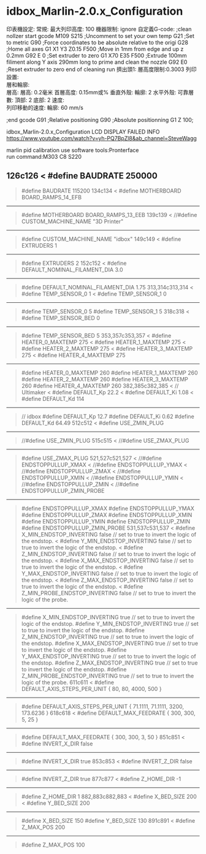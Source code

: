 # idbox_Marlin-2.0.x_Configuration
<P>
印表機設定:
  常規:
  最大列印高度: 100
  機器限制: ignore
  自定義G-code:
    ;clean nollzer start gcode
    M109 S215                  ;Uncomment to set your own temp
    G21                        ;Set to metric
    G90                        ;Force coordinates to be absolute relative to the origi
    G28                        ;Home all axes
    G1 X1 Y3 Z0.15 F500        ;Move in 1mm from edge and up z 0.2mm
    G92 E 0                     ;Set extruder to zero
    G1 X70 E35 F500            ;Extrude 100mm filiment along Y axis 290mm long to prime and clean the nozzle
    G92 E0                     ;Reset extruder to zero end of cleaning run
  擠出頭1:
      層高度限制:0.3003
列印設置:<br>
  層和輪廓:<br>
    層高:
      層高: 0.2毫米
      首層高度: 0.15mm或%
    垂直外殼:
      輪廓: 2
    水平外殼:
      可靠層數: 頂部: 2  底部: 2
  速度:<br>
    列印移動的速度:
      輪廓: 60 mm/s
  
  
  
    

;end gcode
G91 ;Relative positioning
G90 ;Absolute positionning
G1 Z 100;

idbox_Marlin-2.0.x_Configuration
LCD DISPLAY FAILED INFO<br>
https://www.youtube.com/watch?v=yh-PQ7BpZl8&ab_channel=SteveWagg

marlin pid calibration
use software tools:Pronterface<br>
run command:M303 C8 S220


126c126
< #define BAUDRATE 250000
---
> #define BAUDRATE 115200
134c134
<   #define MOTHERBOARD BOARD_RAMPS_14_EFB
---
>   #define MOTHERBOARD BOARD_RAMPS_13_EEB
139c139
< //#define CUSTOM_MACHINE_NAME "3D Printer"
---
> #define CUSTOM_MACHINE_NAME "idbox"
149c149
< #define EXTRUDERS 1
---
> #define EXTRUDERS 2
152c152
< #define DEFAULT_NOMINAL_FILAMENT_DIA 3.0
---
> #define DEFAULT_NOMINAL_FILAMENT_DIA 1.75
313,314c313,314
< #define TEMP_SENSOR_0 1
< #define TEMP_SENSOR_1 0
---
> #define TEMP_SENSOR_0 5
> #define TEMP_SENSOR_1 5
318c318
< #define TEMP_SENSOR_BED 0
---
> #define TEMP_SENSOR_BED 5
353,357c353,357
< #define HEATER_0_MAXTEMP 275
< #define HEATER_1_MAXTEMP 275
< #define HEATER_2_MAXTEMP 275
< #define HEATER_3_MAXTEMP 275
< #define HEATER_4_MAXTEMP 275
---
> #define HEATER_0_MAXTEMP 260
> #define HEATER_1_MAXTEMP 260
> #define HEATER_2_MAXTEMP 260
> #define HEATER_3_MAXTEMP 260
> #define HEATER_4_MAXTEMP 260
382,385c382,385
<   // Ultimaker
<   #define DEFAULT_Kp 22.2
<   #define DEFAULT_Ki 1.08
<   #define DEFAULT_Kd 114
---
>   // idbox
>   #define DEFAULT_Kp 12.7
>   #define DEFAULT_Ki 0.62
>   #define DEFAULT_Kd 64.49
512c512
< #define USE_ZMIN_PLUG
---
> //#define USE_ZMIN_PLUG
515c515
< //#define USE_ZMAX_PLUG
---
> #define USE_ZMAX_PLUG
521,527c521,527
<   //#define ENDSTOPPULLUP_XMAX
<   //#define ENDSTOPPULLUP_YMAX
<   //#define ENDSTOPPULLUP_ZMAX
<   //#define ENDSTOPPULLUP_XMIN
<   //#define ENDSTOPPULLUP_YMIN
<   //#define ENDSTOPPULLUP_ZMIN
<   //#define ENDSTOPPULLUP_ZMIN_PROBE
---
>   #define ENDSTOPPULLUP_XMAX
>   #define ENDSTOPPULLUP_YMAX
>   #define ENDSTOPPULLUP_ZMAX
>   #define ENDSTOPPULLUP_XMIN
>   #define ENDSTOPPULLUP_YMIN
>   #define ENDSTOPPULLUP_ZMIN
>   #define ENDSTOPPULLUP_ZMIN_PROBE
531,537c531,537
< #define X_MIN_ENDSTOP_INVERTING false // set to true to invert the logic of the endstop.
< #define Y_MIN_ENDSTOP_INVERTING false // set to true to invert the logic of the endstop.
< #define Z_MIN_ENDSTOP_INVERTING false // set to true to invert the logic of the endstop.
< #define X_MAX_ENDSTOP_INVERTING false // set to true to invert the logic of the endstop.
< #define Y_MAX_ENDSTOP_INVERTING false // set to true to invert the logic of the endstop.
< #define Z_MAX_ENDSTOP_INVERTING false // set to true to invert the logic of the endstop.
< #define Z_MIN_PROBE_ENDSTOP_INVERTING false // set to true to invert the logic of the probe.
---
> #define X_MIN_ENDSTOP_INVERTING true // set to true to invert the logic of the endstop.
> #define Y_MIN_ENDSTOP_INVERTING true // set to true to invert the logic of the endstop.
> #define Z_MIN_ENDSTOP_INVERTING true // set to true to invert the logic of the endstop.
> #define X_MAX_ENDSTOP_INVERTING true // set to true to invert the logic of the endstop.
> #define Y_MAX_ENDSTOP_INVERTING true // set to true to invert the logic of the endstop.
> #define Z_MAX_ENDSTOP_INVERTING true // set to true to invert the logic of the endstop.
> #define Z_MIN_PROBE_ENDSTOP_INVERTING true // set to true to invert the logic of the probe.
611c611
< #define DEFAULT_AXIS_STEPS_PER_UNIT   { 80, 80, 4000, 500 }
---
> #define DEFAULT_AXIS_STEPS_PER_UNIT   { 71.1111, 71.1111, 3200, 173.6236 }
618c618
< #define DEFAULT_MAX_FEEDRATE          { 300, 300, 5, 25 }
---
> #define DEFAULT_MAX_FEEDRATE          { 300, 300, 3, 50 }
851c851
< #define INVERT_X_DIR false
---
> #define INVERT_X_DIR true
853c853
< #define INVERT_Z_DIR false
---
> #define INVERT_Z_DIR true
877c877
< #define Z_HOME_DIR -1
---
> #define Z_HOME_DIR 1
882,883c882,883
< #define X_BED_SIZE 200
< #define Y_BED_SIZE 200
---
> #define X_BED_SIZE 150
> #define Y_BED_SIZE 130
891c891
< #define Z_MAX_POS 200
---
> #define Z_MAX_POS 100
</P>
